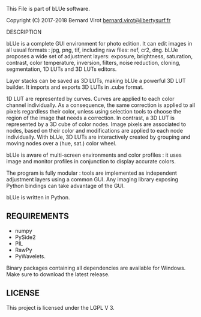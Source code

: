 This File is part of bLUe software.

Copyright (C) 2017-2018 Bernard Virot <bernard.virot@libertysurf.fr>

DESCRIPTION

 bLUe is a complete GUI environment for photo edition. It can edit images in all
usual formats : jpg, png, tif, including raw files: nef, cr2, dng.
bLUe proposes a wide set of adjustment layers:
exposure, brightness, saturation, contrast, color temperature, inversion, filters, noise reduction, cloning,
segmentation, 1D LUTs and 3D LUTs editors.

Layer stacks can be saved as 3D LUTs, making bLUe a powerful 3D LUT builder.
It imports and exports 3D LUTs in .cube format.

 1D LUT are represented by curves. Curves are applied to each color channel individually.
As a consequence, the same correction is applied to all pixels regardless their color,
unless using selection tools to choose the region of the image that needs a correction.
In contrast, a 3D LUT is represented by a 3D cube of color nodes. Image pixels are associated
to nodes, based on their color and modifications are applied to each node individually.
With bLUe, 3D LUTs are interactively created by grouping and moving nodes over a (hue, sat.) color wheel.

 bLUe is aware of multi-screen environments and color profiles : it uses image and
 monitor profiles in conjunction to display accurate colors.

The program is fully modular : tools are implemented as independent
adjustment layers using a common GUI. Any imaging library exposing Python
bindings can take advantage of the GUI.

bLUe is written in Python.

## REQUIREMENTS

* numpy
* PySide2
* PIL
* RawPy
* PyWavelets.

Binary packages containing all dependencies are available for Windows.
Make sure to download the latest release.

## LICENSE

 This project is licensed under the LGPL V 3.

